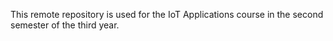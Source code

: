 This remote repository is used for the IoT Applications course in the second semester of the third year.
